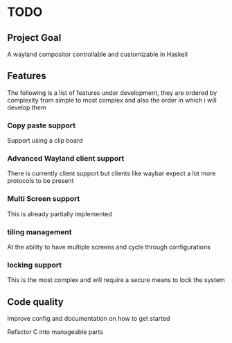 # TODO

## Project Goal

A wayland compositor controllable and customizable in Haskell

## Features

The following is a list of features under development, they are ordered by complexity from simple to most complex and also the order in which i will develop them

### Copy paste support

Support using a clip board

### Advanced Wayland client support

There is currently client support but clients like waybar expect a lot more protocols to be present

### Multi Screen support

This is already partially implemented

### tiling management

At the ability to have multiple screens and cycle through configurations

### locking support

This is the most complex and will require a secure means to lock the system

## Code quality

Improve config and documentation on how to get started

Refactor C into manageable parts
